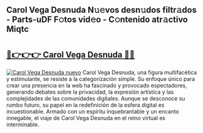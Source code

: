 ## Carol Vega Desnuda N𝚞𝚎vos desn𝚞dos filtr𝚊dos - Parts-uDF F𝚘tos vid𝚎o - C𝚘ntenido atr𝚊ctivo Miqtc

# <h2><a href="http://mb9ggiz.tromn.icu/?c=Carol+Vega+Desnuda">🔗👉👉👉 Carol Vega Desnuda 🔗🔗</a></h2>

[![Carol Vega Desnuda nuevo](https://i.imgur.com/pEAQMta.gif)](http://mb9ggiz.tromn.icu/?c=Carol+Vega+Desnuda)
Carol Vega Desnuda, una figura multifacética y estimulante, se resiste a la categorización simple. Su enfoque único para crear una presencia en la web ha fascinado y provocado espectadores, generando debates sobre la privacidad, la expresión artística y las complejidades de las comunidades digitales. Aunque se desconoce su rumbo futuro, su papel en la redefinición de la esfera digital es incuestionable. Armado con un espíritu inquebrantable y un encanto innegable, el viaje de Carol Vega Desnuda en el reino virtual es interminable.

